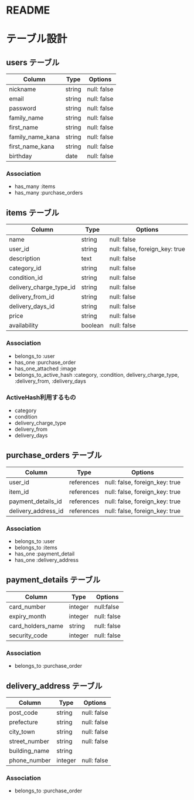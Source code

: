 # README

# テーブル設計

## users テーブル

| Column   | Type   | Options     |
| -------- | ------ | ----------- |
| nickname | string | null: false |
| email    | string | null: false |
| password | string | null: false |
| family_name | string | null: false |
| first_name | string | null: false |
| family_name_kana | string | null: false |
| first_name_kana | string | null: false |
| birthday | date | null: false |

### Association

- has_many :items
- has_many :purchase_orders

## items テーブル

| Column | Type   | Options     |
| ------ | ------ | ----------- |
| name | string | null: false |
| user_id | string | null: false, foreign_key: true |
| description | text | null: false |
| category_id | string | null: false |
| condition_id | string | null: false |
| delivery_charge_type_id | string | null: false |
| delivery_from_id | string | null: false |
| delivery_days_id | string | null: false |
| price | string | null: false |
| availability | boolean | null: false |

### Association

- belongs_to :user
- has_one :purchase_order
- has_one_attached :image
- belongs_to_active_hash :category, :condition, delivery_charge_type, :delivery_from, :delivery_days

### ActiveHash利用するもの
- category
- condition
- delivery_charge_type
- delivery_from
- delivery_days


## purchase_orders テーブル

| Column | Type | Options |
| ------ | ---- | ------- |
| user_id | references | null: false, foreign_key: true |
| item_id | references | null: false, foreign_key: true |
| payment_details_id | references | null: false, foreign_key: true |
| delivery_address_id | references | null: false, foreign_key: true |

### Association

- belongs_to :user
- belongs_to :items
- has_one :payment_detail
- has_one :delivery_address

## payment_details テーブル

| Column | Type | Options |
| ------ | ---- | ------- |
| card_number | integer | null:false |
| expiry_month | integer | null: false |
| card_holders_name | string | null: false |
| security_code | integer | null: false |

### Association

- belongs_to :purchase_order

## delivery_address テーブル

| Column | Type | Options |
| ------ | ---- | ------- |
| post_code | string | null: false |
| prefecture | string | null: false |
| city_town | string | null: false |
| street_number | string | null: false |
| building_name | string | |
| phone_number | integer | null: false |

### Association

- belongs_to :purchase_order

